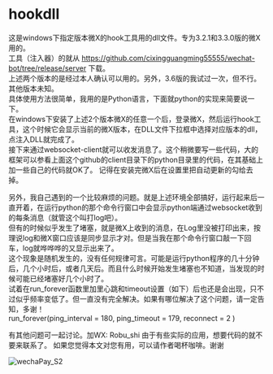 # hookdll
这是windows下指定版本微X的hook工具用的dll文件。专为3.2.1和3.3.0版的微X用的。\
工具（注入器）的就从 https://github.com/cixingguangming55555/wechat-bot/tree/release/server 下载。\
上述两个版本的是经过本人确认可以用的。另外，3.6版的我试过一次，但不行。其他版本未知。\
具体使用方法很简单，我用的是Python语言，下面就python的实现来简要说一下。\
在windows下安装了上述2个版本微X的任意一个后，登录微X，然后运行hook工具，这个时候它会显示当前的微X版本，在DLL文件下拉框中选择对应版本的dll，点注入DLL就完成了。\
接下来通过websocket-client就可以收发消息了。这个稍微要写一些代码，大的框架可以参看上面这个github的client目录下的python目录里的代码，在其基础上加一些自己的代码就OK了。
记得在安装完微X后在设置里把自动更新的勾给去掉。

另外，我自己遇到的一个比较麻烦的问题。就是上述环境全部搞好，运行起来后一直开着，在运行python的那个命令行窗口中会显示python端通过websocket收到的每条消息（就管这个叫打log吧）。\
但有的时候似乎发生了堵塞，就是微X上收到的消息，在Log里没被打印出来，按理说log和微X窗口应该是同步显示才对。但是当我在那个命令行窗口敲一下回车，log就哗哗哗的又显示出来了。\
这个现象是随机发生的，没有任何规律可言。可能是运行python程序的几十分钟后，几个小时后，或者几天后。而且什么时候开始发生堵塞也不知道，当发现的时候可能已经堵塞好几个小时了。\
试着在run_forever函数里加里心跳和timeout设置（如下）后也还是会出现，只不过似乎频率变低了。但一直没有完全解决。如果有哪位解决了这个问题，请一定告知，多谢！\
run_forever(ping_interval = 180, ping_timeout = 179, reconnect = 2 ) 

有其他问题可一起讨论。加WX: Robu_shi 由于有些实际的应用，想要代码的就不要来联系了。
如果您觉得本文对您有用，可以请作者喝杯咖啡。谢谢

![wechaPay_S2](https://user-images.githubusercontent.com/37259748/219905856-1ef59988-fb55-486d-b6d0-bbcbec3d881f.jpg)
